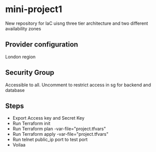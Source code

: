 # mini-project1
New repository for IaC uisng three tier architecture and two different availability zones

## Provider configuration
London region

## Security Group
Accessible to all. Uncomment to restrict access in sg for backend and database

## Steps
- Export Access key and Secret Key
- Run Terraform init
- Run Terraform plan -var-file="project.tfvars"
- Run Terraform apply -var-file="project.tfvars"
- Run telnet public_ip port to test port
- Voilaa